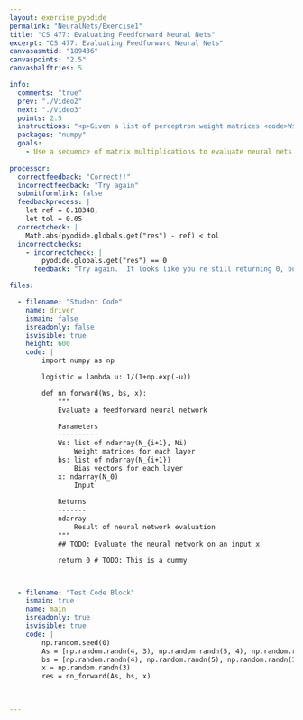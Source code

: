 ```yaml
---
layout: exercise_pyodide
permalink: "NeuralNets/Exercise1"
title: "CS 477: Evaluating Feedforward Neural Nets"
excerpt: "CS 477: Evaluating Feedforward Neural Nets"
canvasasmtid: "189436"
canvaspoints: "2.5"
canvashalftries: 5

info:
  comments: "true"
  prev: "./Video2"
  next: "./Video3"
  points: 2.5
  instructions: "<p>Given a list of perceptron weight matrices <code>Ws</code> and a corresponding list of bias columns <b>bs</b>, implement the algorithm to evaluate a neural network on a particular input <code>x</code>, using the provided <code>logistic</code> function as the nonlinearity.  You will have to do this layer by layer in a loop.  As a reminder, the first layer is <code>logistic(Ws[0]*x+bs[0])</code>, where <code>*</code> means matrix multiplication.  Then the output of this is fed to <code>Ws[1]</code> and <code>bs[1]</code>, etc.</p>"
  packages: "numpy"
  goals:
    - Use a sequence of matrix multiplications to evaluate neural nets in numpy
    
processor:  
  correctfeedback: "Correct!!" 
  incorrectfeedback: "Try again"
  submitformlink: false
  feedbackprocess: | 
    let ref = 0.18348;
    let tol = 0.05
  correctcheck: |
    Math.abs(pyodide.globals.get("res") - ref) < tol
  incorrectchecks:
    - incorrectcheck: |
        pyodide.globals.get("res") == 0
      feedback: "Try again.  It looks like you're still returning 0, but you need to evaluate the neural network layers in a loop" 

files:

  - filename: "Student Code"
    name: driver
    ismain: false
    isreadonly: false
    isvisible: true
    height: 600
    code: | 
        import numpy as np

        logistic = lambda u: 1/(1+np.exp(-u))

        def nn_forward(Ws, bs, x):
            """
            Evaluate a feedforward neural network

            Parameters
            ----------
            Ws: list of ndarray(N_{i+1}, Ni)
                Weight matrices for each layer
            bs: list of ndarray(N_{i+1})
                Bias vectors for each layer
            x: ndarray(N_0)
                Input
              
            Returns
            -------
            ndarray
                Result of neural network evaluation
            """
            ## TODO: Evaluate the neural network on an input x

            return 0 # TODO: This is a dummy



  - filename: "Test Code Block"
    ismain: true
    name: main
    isreadonly: true
    isvisible: true
    code: |
        np.random.seed(0)
        As = [np.random.randn(4, 3), np.random.randn(5, 4), np.random.randn(1, 5)]
        bs = [np.random.randn(4), np.random.randn(5), np.random.randn(1)]
        x = np.random.randn(3)
        res = nn_forward(As, bs, x)

        
        
---
```

